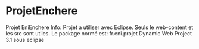 # ProjetEnchere
Projet EniEnchere 
Info: Projet a utiliser avec Eclipse.
Seuls le web-content et les src sont utiles.
Le package normé est: fr.eni.projet
Dynamic Web Project 3.1 sous eclipse
